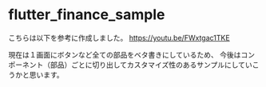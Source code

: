 # flutter_finance_sample

こちらは以下を参考に作成しました。
https://youtu.be/FWxtgac1TKE

現在は１画面にボタンなど全ての部品をベタ書きにしているため、
今後はコンポーネント（部品）ごとに切り出してカスタマイズ性のあるサンプルにしていこうかと思います。
